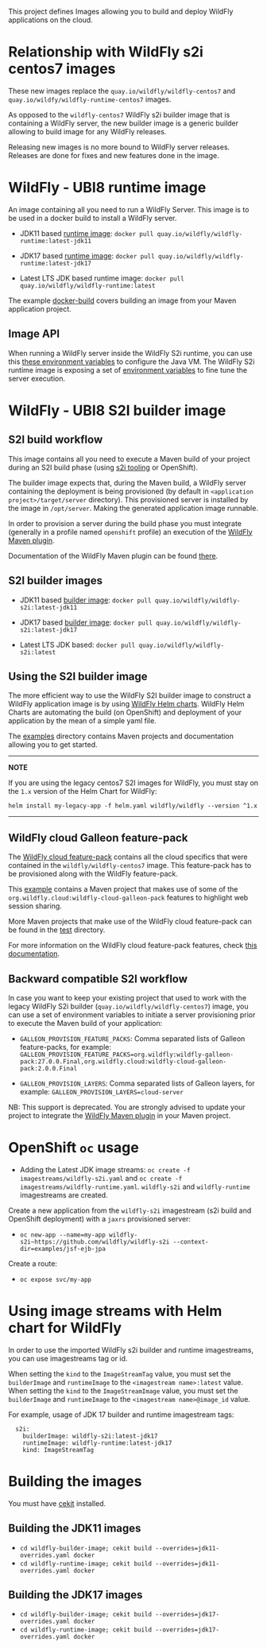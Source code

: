 This project defines Images allowing you to build and deploy WildFly applications on the cloud.

# Relationship with WildFly s2i centos7 images

These new images replace the `quay.io/wildfly/wildfly-centos7` and `quay.io/wildfy/wildfly-runtime-centos7` images.

As opposed to the `wildfly-centos7` WildFly s2i builder image that is containing a WildFly server, the new builder image 
is a generic builder allowing to build image for any WildFly releases.

Releasing new images is no more bound to WildFly server releases. Releases are done for fixes and new features done in the image.

# WildFly - UBI8 runtime image

An image containing all you need to run a WildFly Server. This image is to be used in a docker build to install a WildFly server.

* JDK11 based [runtime image](wildfly-runtime-image/image.yaml): `docker pull quay.io/wildfly/wildfly-runtime:latest-jdk11`

* JDK17 based [runtime image](wildfly-runtime-image/jdk17-overrides.yaml): `docker pull quay.io/wildfly/wildfly-runtime:latest-jdk17`

* Latest LTS JDK based runtime image: `docker pull quay.io/wildfly/wildfly-runtime:latest`

The example [docker-build](examples/docker-build) covers building an image from your Maven application project.

## Image API

When running a WildFly server inside the WildFly S2i runtime, you can use this [these environment variables](https://github.com/jboss-container-images/openjdk/blob/develop/modules/jvm/api/module.yaml) to configure the Java VM.
The WildFly S2i runtime image is exposing a set of [environment variables](https://github.com/wildfly/wildfly-cekit-modules/blob/main/jboss/container/wildfly/run/api/module.yaml) to fine tune the server execution.

# WildFly - UBI8 S2I builder image

## S2I build workflow

This image contains all you need to execute a Maven build of your project during an S2I build phase (using [s2i tooling](https://github.com/openshift/source-to-image) or OpenShift).

The builder image expects that, during the Maven build, a WildFly server containing the deployment is being provisioned (by default in `<application project>/target/server` directory). This provisioned server 
is installed by the image in `/opt/server`. Making the generated application image runnable.

In order to provision a server during the build phase you must integrate (generally in a profile named `openshift` profile) an execution of the  [WildFly Maven plugin](https://github.com/wildfly/wildfly-maven-plugin/).

Documentation of the WildFly Maven plugin can be found [there](https://docs.wildfly.org/wildfly-maven-plugin/).

## S2I builder images

* JDK11 based [builder image](wildfly-builder-image/image.yaml): `docker pull quay.io/wildfly/wildfly-s2i:latest-jdk11`

* JDK17 based [builder image](wildfly-builder-image/jdk17-overrides.yaml): `docker pull quay.io/wildfly/wildfly-s2i:latest-jdk17`

* Latest LTS JDK based: `docker pull quay.io/wildfly/wildfly-s2i:latest`

## Using the S2I builder image

The more efficient way to use the WildFly S2I builder image to construct a WildFly application image is by using [WildFly Helm charts](https://github.com/wildfly/wildfly-charts).
WildFly Helm Charts  are automating the build (on OpenShift) and deployment of your application by the mean of a simple yaml file.

The [examples](examples) directory contains Maven projects and documentation allowing you to get started.

----
**NOTE**

If you are using the legacy centos7 S2I images for WildFly, you must stay on the `1.x` version of the Helm Chart for WildFly:

```
helm install my-legacy-app -f helm.yaml wildfly/wildfly --version ^1.x
```
----

## WildFly cloud Galleon feature-pack

The [WildFly cloud feature-pack](https://github.com/wildfly-extras/wildfly-cloud-galleon-pack) contains all the cloud specifics that were contained in the `wildfly/wildfly-centos7` image.
This feature-pack has to be provisioned along with the WildFly feature-pack. 

This [example](examples/web-clustering) contains a Maven project that makes use of some of the `org.wildfly.cloud:wildfly-cloud-galleon-pack` 
features to highlight web session sharing.

More Maven projects that make use of the WildFly cloud feature-pack can be found in the [test](test) directory.

For more information on the WildFly cloud feature-pack features, check [this documentation](https://github.com/wildfly-extras/wildfly-cloud-galleon-pack/blob/main/README.md).

## Backward compatible S2I workflow

In case you want to keep your existing project that used to work with the legacy WildFly S2i builder (`quay.io/wildfly/wildfly-centos7`) image, you can use a set of environment variables 
to initiate a server provisioning prior to execute the Maven build of your application:

* `GALLEON_PROVISION_FEATURE_PACKS`: Comma separated lists of Galleon feature-packs, for example: 
`GALLEON_PROVISION_FEATURE_PACKS=org.wildfly:wildfly-galleon-pack:27.0.0.Final,org.wildfly.cloud:wildfly-cloud-galleon-pack:2.0.0.Final` 

* `GALLEON_PROVISION_LAYERS`: Comma separated lists of Galleon layers, for example: `GALLEON_PROVISION_LAYERS=cloud-server`

NB: This support is deprecated. You are strongly advised to update your project to integrate the [WildFly Maven plugin](https://github.com/wildfly/wildfly-maven-plugin/) in your Maven project.


# OpenShift `oc` usage

* Adding the Latest JDK image streams: `oc create -f imagestreams/wildfly-s2i.yaml` and `oc create -f imagestreams/wildfly-runtime.yaml`.
`wildfly-s2i` and `wildfly-runtime` imagestreams are created.

Create a new application from the `wildfly-s2i` imagestream (s2i build and OpenShift deployment) with a `jaxrs` provisioned server:

* `oc new-app --name=my-app wildfly-s2i~https://github.com/wildfly/wildfly-s2i --context-dir=examples/jsf-ejb-jpa`

Create a route:

* `oc expose svc/my-app`

# Using image streams with Helm chart for WildFly

In order to use the imported WildFly s2i builder and runtime imagestreams, you can use imagestreams tag or id.

When setting the `kind` to the `ImageStreamTag` value, you must set the `builderImage` and `runtimeImage` to the `<imagestream name>:latest` value.
When setting the `kind` to the `ImageStreamImage` value, you must set the `builderImage` and `runtimeImage` to the `<imagestream name>@image_id` value.

For example, usage of JDK 17 builder and runtime imagestream tags:

```
  s2i:
    builderImage: wildfly-s2i:latest-jdk17
    runtimeImage: wildfly-runtime:latest-jdk17
    kind: ImageStreamTag
```

# Building the images

You must have [cekit](https://github.com/cekit/cekit) installed.

## Building the JDK11 images

* `cd wildfly-builder-image; cekit build --overrides=jdk11-overrides.yaml docker`
* `cd wildfly-runtime-image; cekit build --overrides=jdk11-overrides.yaml docker`

## Building the JDK17 images

* `cd wildfly-builder-image; cekit build --overrides=jdk17-overrides.yaml docker`
* `cd wildfly-runtime-image; cekit build --overrides=jdk17-overrides.yaml docker`